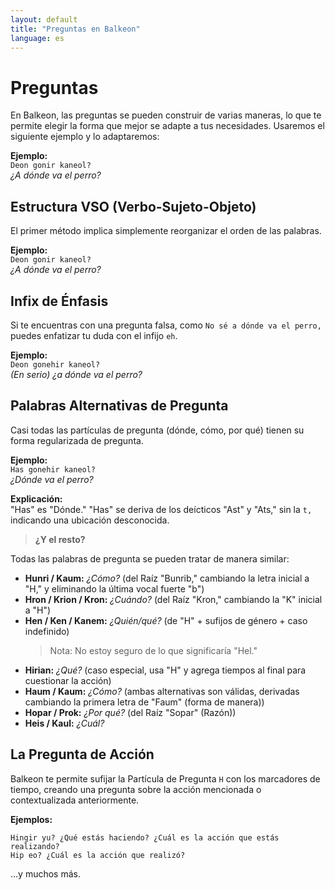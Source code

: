 ```yaml
---
layout: default
title: "Preguntas en Balkeon"
language: es
---
```


# Preguntas

En Balkeon, las preguntas se pueden construir de varias maneras, lo que te permite elegir la forma que mejor se adapte a tus necesidades. Usaremos el siguiente ejemplo y lo adaptaremos:

**Ejemplo:**  
`Deon gonir kaneol?`  
*¿A dónde va el perro?*

## Estructura VSO (Verbo-Sujeto-Objeto)

El primer método implica simplemente reorganizar el orden de las palabras.

**Ejemplo:**  
`Deon gonir kaneol?`  
*¿A dónde va el perro?*

## Infix de Énfasis

Si te encuentras con una pregunta falsa, como `No sé a dónde va el perro,` puedes enfatizar tu duda con el infijo `eh`.

**Ejemplo:**  
`Deon gonehir kaneol?`  
*(En serio) ¿a dónde va el perro?*

## Palabras Alternativas de Pregunta

Casi todas las partículas de pregunta (dónde, cómo, por qué) tienen su forma regularizada de pregunta.

**Ejemplo:**  
`Has gonehir kaneol?`  
*¿Dónde va el perro?*

**Explicación:**  
"Has" es "Dónde." "Has" se deriva de los deícticos "Ast" y "Ats," sin la `t,` indicando una ubicación desconocida.

> **¿Y el resto?**

Todas las palabras de pregunta se pueden tratar de manera similar:

- **Hunri / Kaum:** *¿Cómo?* (del Raíz "Bunrib," cambiando la letra inicial a "H," y eliminando la última vocal fuerte "b")
- **Hron / Krion / Kron:** *¿Cuándo?* (del Raíz "Kron," cambiando la "K" inicial a "H")
- **Hen / Ken / Kanem:** *¿Quién/qué?* (de "H" + sufijos de género + caso indefinido)
  > Nota: No estoy seguro de lo que significaría "Hel."
- **Hirian:** *¿Qué?* (caso especial, usa "H" y agrega tiempos al final para cuestionar la acción)
- **Haum / Kaum:** *¿Cómo?* (ambas alternativas son válidas, derivadas cambiando la primera letra de "Faum" (forma de manera))
- **Hopar / Prok:** *¿Por qué?* (del Raíz "Sopar" (Razón))
- **Heis / Kaul:** *¿Cuál?* 

## La Pregunta de Acción

Balkeon te permite sufijar la Partícula de Pregunta `H` con los marcadores de tiempo, creando una pregunta sobre la acción mencionada o contextualizada anteriormente.

**Ejemplos:**

```
Hingir yu? ¿Qué estás haciendo? ¿Cuál es la acción que estás realizando?
Hip eo? ¿Cuál es la acción que realizó?
```
…y muchos más.
